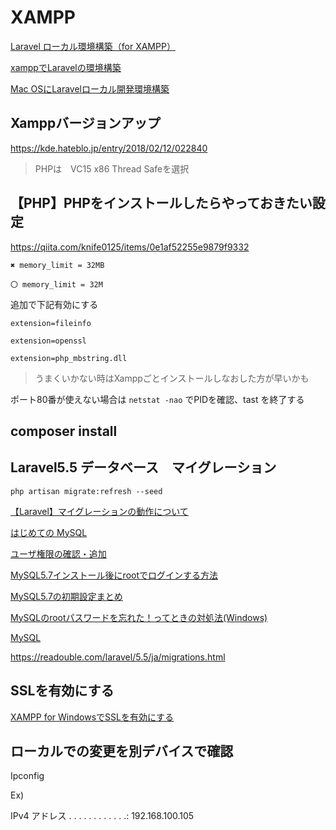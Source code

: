 # XAMPP

[Laravel ローカル環境構築（for XAMPP） ](https://laraweb.net/tutorial/3171/)

[xamppでLaravelの環境構築](https://qiita.com/maruyama42/items/43d7029d7e00e587bf0b)

[Mac OSにLaravelローカル開発環境構築](https://qiita.com/da-sugi/items/7ee7a458aad4209bab01)


## Xamppバージョンアップ 

https://kde.hateblo.jp/entry/2018/02/12/022840 


> PHPは　VC15 x86 Thread Safeを選択 

 
## 【PHP】PHPをインストールしたらやっておきたい設定 

https://qiita.com/knife0125/items/0e1af52255e9879f9332 

 
```
✖ memory_limit = 32MB 

〇 memory_limit = 32M 
```
 
追加で下記有効にする 

```
extension=fileinfo 

extension=openssl 

extension=php_mbstring.dll 
```
 
> うまくいかない時はXamppごとインストールしなおした方が早いかも 

ポート80番が使えない場合は `netstat -nao` でPIDを確認、tast を終了する 

 

## composer install 

 
## Laravel5.5 データベース　マイグレーション 

`php artisan migrate:refresh --seed`


[【Laravel】マイグレーションの動作について ](https://www.out48.com/archives/3406/)

[はじめての MySQL](https://qiita.com/unbabel/items/b784459356686641dabe)

[ユーザ権限の確認・追加](https://qiita.com/pinohara/items/481c95dc4c8c2568bf8d)

[MySQL5.7インストール後にrootでログインする方法](https://qiita.com/fujiiiiii/items/c30153179487a656d672)

[MySQL5.7の初期設定まとめ](https://qiita.com/ritukiii/items/08df5be6d50871124aaf)

[MySQLのrootパスワードを忘れた！ってときの対処法(Windows)](https://qiita.com/Nekonecode/items/c44896105f1c2b22630e)

[MySQL](https://dev.mysql.com/doc/refman/5.6/ja/resetting-permissions.html#resetting-permissions-windows)


https://readouble.com/laravel/5.5/ja/migrations.html 
 

## SSLを有効にする 

[XAMPP for WindowsでSSLを有効にする](https://qiita.com/sutara79/items/21a068494bc3a08a4803)


## ローカルでの変更を別デバイスで確認 

Ipconfig 

Ex) 

IPv4 アドレス . . . . . . . . . . . .: 192.168.100.105 

 
